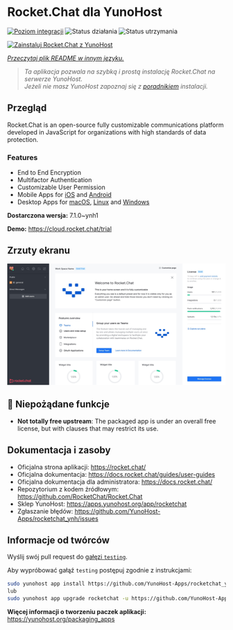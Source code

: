 <!--
To README zostało automatycznie wygenerowane przez <https://github.com/YunoHost/apps/tree/master/tools/readme_generator>
Nie powinno być ono edytowane ręcznie.
-->

# Rocket.Chat dla YunoHost

[![Poziom integracji](https://apps.yunohost.org/badge/integration/rocketchat)](https://ci-apps.yunohost.org/ci/apps/rocketchat/)
![Status działania](https://apps.yunohost.org/badge/state/rocketchat)
![Status utrzymania](https://apps.yunohost.org/badge/maintained/rocketchat)

[![Zainstaluj Rocket.Chat z YunoHost](https://install-app.yunohost.org/install-with-yunohost.svg)](https://install-app.yunohost.org/?app=rocketchat)

*[Przeczytaj plik README w innym języku.](./ALL_README.md)*

> *Ta aplikacja pozwala na szybką i prostą instalację Rocket.Chat na serwerze YunoHost.*  
> *Jeżeli nie masz YunoHost zapoznaj się z [poradnikiem](https://yunohost.org/install) instalacji.*

## Przegląd

Rocket.Chat is an open-source fully customizable communications platform developed in JavaScript for organizations with high standards of data protection.

### Features

- End to End Encryption
- Multifactor Authentication
- Customizable User Permission
- Mobile Apps for [iOS](https://apps.apple.com/app/rocket-chat/id1148741252) and [Android](https://play.google.com/store/apps/details?id=chat.rocket.android)
- Desktop Apps for [macOS](https://apps.apple.com/br/app/rocket-chat/id1086818840), [Linux](https://snapcraft.io/rocketchat-desktop) and [Windows](https://releases.rocket.chat/desktop/latest/download)

**Dostarczona wersja:** 7.1.0~ynh1

**Demo:** <https://cloud.rocket.chat/trial>

## Zrzuty ekranu

![Zrzut ekranu z Rocket.Chat](./doc/screenshots/screenshot.jpg)

## :red_circle: Niepożądane funkcje

- **Not totally free upstream**: The packaged app is under an overall free license, but with clauses that may restrict its use.

## Dokumentacja i zasoby

- Oficjalna strona aplikacji: <https://rocket.chat/>
- Oficjalna dokumentacja: <https://docs.rocket.chat/guides/user-guides>
- Oficjalna dokumentacja dla administratora: <https://docs.rocket.chat/>
- Repozytorium z kodem źródłowym: <https://github.com/RocketChat/Rocket.Chat>
- Sklep YunoHost: <https://apps.yunohost.org/app/rocketchat>
- Zgłaszanie błędów: <https://github.com/YunoHost-Apps/rocketchat_ynh/issues>

## Informacje od twórców

Wyślij swój pull request do [gałęzi `testing`](https://github.com/YunoHost-Apps/rocketchat_ynh/tree/testing).

Aby wypróbować gałąź `testing` postępuj zgodnie z instrukcjami:

```bash
sudo yunohost app install https://github.com/YunoHost-Apps/rocketchat_ynh/tree/testing --debug
lub
sudo yunohost app upgrade rocketchat -u https://github.com/YunoHost-Apps/rocketchat_ynh/tree/testing --debug
```

**Więcej informacji o tworzeniu paczek aplikacji:** <https://yunohost.org/packaging_apps>
